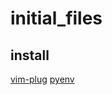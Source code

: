 # initial_files
## install
[vim-plug](https://github.com/junegunn/vim-plug)
[pyenv](https://github.com/pyenv/pyenv)
